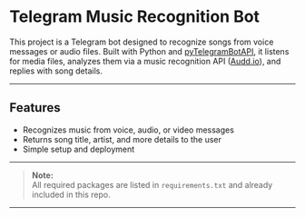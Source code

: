 # Telegram Music Recognition Bot

This project is a Telegram bot designed to recognize songs from voice messages or audio files. Built with Python and [pyTelegramBotAPI](https://github.com/eternnoir/pyTelegramBotAPI), it listens for media files, analyzes them via a music recognition API ([Audd.io](https://audd.io/)), and replies with song details.

---

## Features

- Recognizes music from voice, audio, or video messages
- Returns song title, artist, and more details to the user
- Simple setup and deployment

---

> **Note:**  
> All required packages are listed in `requirements.txt` and already included in this repo.

---
